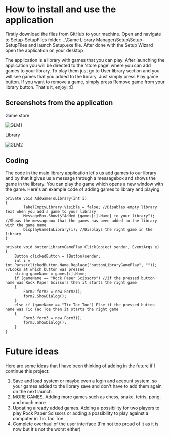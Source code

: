 # How to install and use the application
Firstly download the files from GitHub to your machine. Open and navigate to Setup-SetupFiles folder: ..\Game Library Manager\Setup\Setup-SetupFiles and launch Setup.exe file. After done with the Setup Wizard open the application on your desktop

The application is a library with games that you can play. After launching the application you will be directed to the 'store page' where you can add games to your library. To play them just go to User library section and you will see games that you added to the library. Just simply press Play game button. If you want to remove a game, simply press Remove game from your library button. That's it, enjoy! :D
## Screenshots from the application
Game store

![GLM1](https://github.com/TuomasHartikainen/Game-Library/assets/164089057/aea7530d-fd51-4c4b-94bf-86d870285351)

Library

![GLM2](https://github.com/TuomasHartikainen/Game-Library/assets/164089057/aa3e9506-2515-41a4-a350-703a75f3b3f4)
## Coding
The code in the main library application let's us add games to our library and by that it gives us a message through a messagebox and shows the game in the library. You can play the game which opens a new window with the game. Here's an example code of adding games to library and playing
```
private void AddGameToLibrary(int i)
{
        labelEmptyLibrary.Visible = false; //Disables empty library text when you add a game to your library
        MessageBox.Show($"Added {games[i].Name} to your library"); //Shows the messagebox that the games has been added to the library with the game name
        DisplayGameInLibrary(i); //Displays the right game in the library
}

private void buttonLibraryGamePlay_Click(object sender, EventArgs e)
{
    Button clickedButton = (Button)sender;
    int i = int.Parse(clickedButton.Name.Replace("buttonLibraryGamePlay", "")); //Looks at which button was pressed
    string gameName = games[i].Name;
    if (gameName == "Rock Paper Scissors") //If the pressed button name was Rock Paper Scissors then it starts the right game
    {
        Form2 form2 = new Form2();
        form2.ShowDialog();
    }
    else if (gameName == "Tic Tac Toe") Else if the pressed button name was Tic Tac Toe then it starts the right game
    {
        Form3 form3 = new Form3();
        form3.ShowDialog();
    }
}
```
# Future ideas
Here are some ideas that I have been thinking of adding in the future if I continue this project:
1. Save and load system or maybe even a login and account system, so your games added to the library save and don't have to add them again on the next launch
2. MORE GAMES. Adding more games such as chess, snake, tetris, pong, and much more
3. Updating already added games. Adding a possibility for two players to play Rock Paper Scissors or adding a possibility to play against a computer in Tic Tac Toe
4. Complete overhaul of the user interface (I'm not too proud of it as it is now but it's not the worst either)
